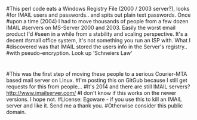 #This perl code eats a Windows Registry File (2000 / 2003 server?), looks
#for IMAIL users and passwords..  and spits out plain text passwords.  Once
#upon a time (2004) I had to move thousands of people from a few dozen IMAIL
#servers on MS-Server 2000 and 2003.  Easily the worst email product I'd
#seen in a while from a stability and scaling perspective.  It's a decent
#small office system, it's not something you run an ISP with.  What I
#discovered was that IMAIL stored the users info in the Server's registry.. 
#with pseudo-encryption.  Look up 'Schneiers Law'
#
#This was the first step of moving these people to a serious Courier-MTA based mail server on Linux. 
#I'm posting this on GitGub because I still get requests for this from people... 
#It's 2014 and there are still IMAIL servers? http://www.imailserver.com/
#I don't know if this works on the newer versions. I hope not. 
#License: Egoware - if you use this to kill an IMAIL server and like it. Send me a thank you. 
#Otherwise consider this public domain. 
